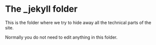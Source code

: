# The _jekyll folder

This is the folder where we try to hide away all the technical parts
of the site.

Normally you do not need to edit anything in this folder.
